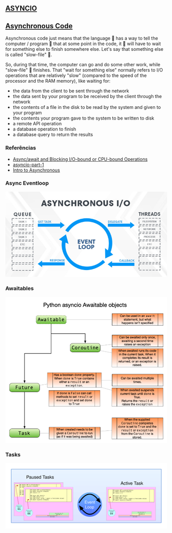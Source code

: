 ## [ASYNCIO](https://docs.python.org/3/library/asyncio.html)

## [Asynchronous Code](https://fastapi.tiangolo.com/async/#asynchronous-code)

Asynchronous code just means that the language 💬 has a way to tell the computer / program 🤖 that at some point in the code, it 🤖 will have to wait for something else to finish somewhere else.
 Let's say that something else is called "slow-file" 📝.

So, during that time, the computer can go and do some other work, while "slow-file" 📝 finishes.
That "wait for something else" normally refers to I/O operations that are relatively "slow" (compared to the speed of the processor and the RAM memory), like waiting for:
* the data from the client to be sent through the network
* the data sent by your program to be received by the client through the network
* the contents of a file in the disk to be read by the system and given to your program
* the contents your program gave to the system to be written to disk
* a remote API operation
* a database operation to finish
* a database query to return the results

### Referências
* [Async/await and Blocking I/O-bound or CPU-bound Operations](https://stackoverflow.com/a/71517830)
* [asyncio-part-1](https://bbc.github.io/cloudfit-public-docs/asyncio/asyncio-part-1)
* [Intro to Asynchronous](https://hackersandslackers.com/python-concurrency-asyncio/)

### Async Eventloop
![Async Eventloop](images/asyncio/async_eventloop.jpg "Async Eventloop")
### Awaitables
![Awaitables](images/asyncio/Awaitables.png "Awaitables")
### Tasks
![Tasks](images/asyncio/EventLoop.svg "Tasks")
